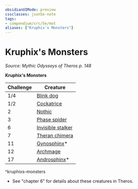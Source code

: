 ```yaml
---
obsidianUIMode: preview
cssclasses: json5e-note
tags:
- compendium/src/5e/mot
aliases: ["Kruphix's Monsters"]
---
```

# Kruphix's Monsters
*Source: Mythic Odysseys of Theros p. 148* 

**Kruphix's Monsters**

| Challenge | Creature |
|-----------|----------|
| 1/4 | [Blink dog](/2-Mechanics/CLI/bestiary/fey/blink-dog.md) |
| 1/2 | [Cockatrice](/2-Mechanics/CLI/bestiary/monstrosity/cockatrice.md) |
| 2 | [Nothic](/2-Mechanics/CLI/bestiary/aberration/nothic.md) |
| 3 | [Phase spider](/2-Mechanics/CLI/bestiary/monstrosity/phase-spider.md) |
| 6 | [Invisible stalker](/2-Mechanics/CLI/bestiary/elemental/invisible-stalker.md) |
| 7 | [Theran chimera](/2-Mechanics/CLI/bestiary/monstrosity/theran-chimera-mot.md) |
| 11 | [Gynosphinx](/2-Mechanics/CLI/bestiary/monstrosity/gynosphinx.md)* |
| 12 | [Archmage](/2-Mechanics/CLI/bestiary/humanoid/archmage.md) |
| 17 | [Androsphinx](/2-Mechanics/CLI/bestiary/monstrosity/androsphinx.md)* |
^kruphixs-monsters

* See "chapter 6" for details about these creatures in Theros.